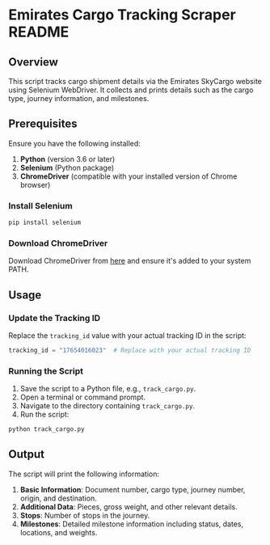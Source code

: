 # Emirates Cargo Tracking Scraper README

## Overview

This script tracks cargo shipment details via the Emirates SkyCargo website using Selenium WebDriver. It collects and prints details such as the cargo type, journey information, and milestones.

## Prerequisites

Ensure you have the following installed:

1. **Python** (version 3.6 or later)
2. **Selenium** (Python package)
3. **ChromeDriver** (compatible with your installed version of Chrome browser)

### Install Selenium

```sh
pip install selenium
```

### Download ChromeDriver

Download ChromeDriver from [here](https://sites.google.com/a/chromium.org/chromedriver/downloads) and ensure it's added to your system PATH.

## Usage

### Update the Tracking ID

Replace the `tracking_id` value with your actual tracking ID in the script:

```python
tracking_id = "17654016023"  # Replace with your actual tracking ID
```

### Running the Script

1. Save the script to a Python file, e.g., `track_cargo.py`.
2. Open a terminal or command prompt.
3. Navigate to the directory containing `track_cargo.py`.
4. Run the script:

```sh
python track_cargo.py
```

## Output

The script will print the following information:

1. **Basic Information**: Document number, cargo type, journey number, origin, and destination.
2. **Additional Data**: Pieces, gross weight, and other relevant details.
3. **Stops**: Number of stops in the journey.
4. **Milestones**: Detailed milestone information including status, dates, locations, and weights.